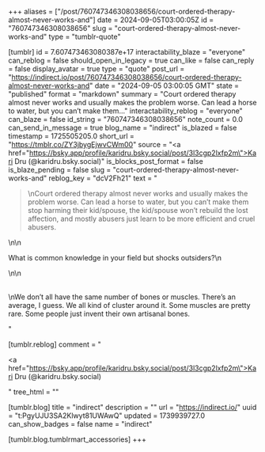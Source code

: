 +++
aliases = ["/post/760747346308038656/court-ordered-therapy-almost-never-works-and"]
date = 2024-09-05T03:00:05Z
id = "760747346308038656"
slug = "court-ordered-therapy-almost-never-works-and"
type = "tumblr-quote"

[tumblr]
id = 7.607473463080387e+17
interactability_blaze = "everyone"
can_reblog = false
should_open_in_legacy = true
can_like = false
can_reply = false
display_avatar = true
type = "quote"
post_url = "https://indirect.io/post/760747346308038656/court-ordered-therapy-almost-never-works-and"
date = "2024-09-05 03:00:05 GMT"
state = "published"
format = "markdown"
summary = "Court ordered therapy almost never works and usually makes the problem worse. Can lead a horse to water, but you can’t make them..."
interactability_reblog = "everyone"
can_blaze = false
id_string = "760747346308038656"
note_count = 0.0
can_send_in_message = true
blog_name = "indirect"
is_blazed = false
timestamp = 1725505205.0
short_url = "https://tmblr.co/ZY3jbygEjwvCWm00"
source = "<a href=\"https://bsky.app/profile/karidru.bsky.social/post/3l3cgp2lxfp2m\">Kari Dru (@karidru.bsky.social)</a>"
is_blocks_post_format = false
is_blaze_pending = false
slug = "court-ordered-therapy-almost-never-works-and"
reblog_key = "dcV2Fh21"
text = "<blockquote><p>\nCourt ordered therapy almost never works and usually makes the problem worse. Can lead a horse to water, but you can’t make them stop harming their kid/spouse, the kid/spouse won’t rebuild the lost affection, and mostly abusers just learn to be more efficient and cruel abusers.</p></blockquote>\n\n<p>What is common knowledge in your field but shocks outsiders?\n<br/></p>\n\n<p><br/>\nWe don&rsquo;t all have the same number of bones or muscles. There&rsquo;s an average, I guess. We all kind of cluster around it. Some muscles are pretty rare. Some people just invent their own artisanal bones.</p>"

[tumblr.reblog]
comment = "<p><a href=\"https://bsky.app/profile/karidru.bsky.social/post/3l3cgp2lxfp2m\">Kari Dru (@karidru.bsky.social)</a></p>"
tree_html = ""

[tumblr.blog]
title = "indirect"
description = ""
url = "https://indirect.io/"
uuid = "t:PgyUJU3SA2Klwyt81UWAwQ"
updated = 1739939727.0
can_show_badges = false
name = "indirect"

[tumblr.blog.tumblrmart_accessories]
+++
